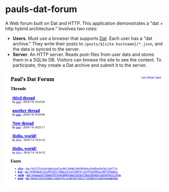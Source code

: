 # pauls-dat-forum

A Web forum built on Dat and HTTP. This application demonstrates a "dat + http hybrid architecture." Involves two roles:

 - **Users**. Must use a browser that supports [Dat](https://datproject.org/). Each user has a "dat archive." They write their posts to `/posts/${site-hostname}/*.json`, and the data is synced to the server.
 - **Server**. An HTTP server. Reads post-files from user dats and stores them in a SQLite DB. Visitors can browse the site to see the content. To participate, they create a Dat archive and submit it to the server.

![screenshot.png](screenshot.png)